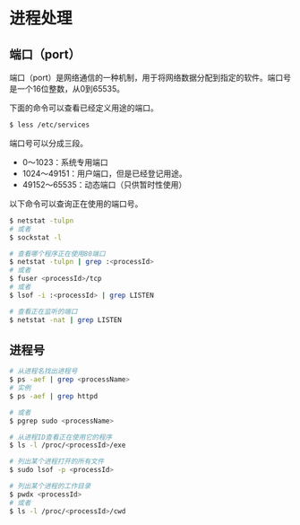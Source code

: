 # 进程处理

## 端口（port）

端口（port）是网络通信的一种机制，用于将网络数据分配到指定的软件。端口号是一个16位整数，从0到65535。

下面的命令可以查看已经定义用途的端口。

```bash
$ less /etc/services
```

端口号可以分成三段。

- 0～1023：系统专用端口
- 1024～49151：用户端口，但是已经登记用途。
- 49152～65535：动态端口（只供暂时性使用）

以下命令可以查询正在使用的端口号。

```bash
$ netstat -tulpn
# 或者
$ sockstat -l

# 查看哪个程序正在使用80端口
$ netstat -tulpn | grep :<processId>
# 或者
$ fuser <processId>/tcp
# 或者
$ lsof -i :<processId> | grep LISTEN

# 查看正在监听的端口
$ netstat -nat | grep LISTEN
```

## 进程号

```bash
# 从进程名找出进程号
$ ps -aef | grep <processName>
# 实例
$ ps -aef | grep httpd

# 或者
$ pgrep sudo <processName>

# 从进程ID查看正在使用它的程序
$ ls -l /proc/<processId>/exe

# 列出某个进程打开的所有文件
$ sudo lsof -p <processId>

# 列出某个进程的工作目录
$ pwdx <processId>
# 或者
$ ls -l /proc/<processId>/cwd
```
